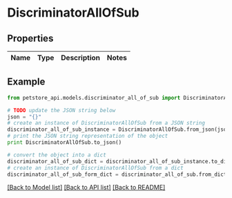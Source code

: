 # DiscriminatorAllOfSub


## Properties
Name | Type | Description | Notes
------------ | ------------- | ------------- | -------------

## Example

```python
from petstore_api.models.discriminator_all_of_sub import DiscriminatorAllOfSub

# TODO update the JSON string below
json = "{}"
# create an instance of DiscriminatorAllOfSub from a JSON string
discriminator_all_of_sub_instance = DiscriminatorAllOfSub.from_json(json)
# print the JSON string representation of the object
print DiscriminatorAllOfSub.to_json()

# convert the object into a dict
discriminator_all_of_sub_dict = discriminator_all_of_sub_instance.to_dict()
# create an instance of DiscriminatorAllOfSub from a dict
discriminator_all_of_sub_form_dict = discriminator_all_of_sub.from_dict(discriminator_all_of_sub_dict)
```
[[Back to Model list]](../README.md#documentation-for-models) [[Back to API list]](../README.md#documentation-for-api-endpoints) [[Back to README]](../README.md)


